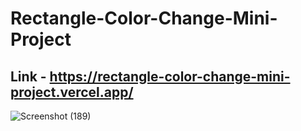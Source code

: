 # Rectangle-Color-Change-Mini-Project

## Link - https://rectangle-color-change-mini-project.vercel.app/

![Screenshot (189)](https://github.com/OmPrakashMallik/Rectangle-Color-Change-Mini-Project/assets/119496695/a1067253-46f3-4abb-aaed-e01eac6026e7)
